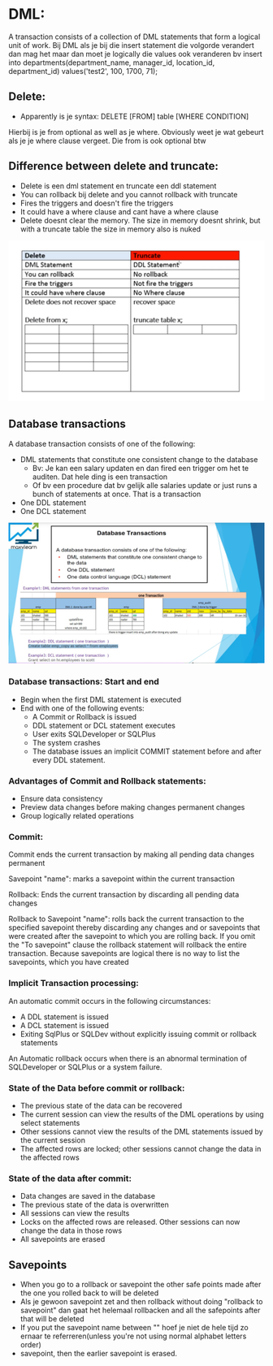 # DML:

A transaction consists of a collection of DML statements that form a logical unit of work.
Bij DML als je bij die insert statement die volgorde verandert dan mag het maar dan moet je logically die values ook veranderen bv
insert into departments(department_name, manager_id, location_id, department_id)
                values('test2', 100, 1700, 71);




## Delete:
- Apparently is je syntax:
  DELETE [FROM] table
  [WHERE CONDITION]

Hierbij is je from optional as well as je where. Obviously weet je wat gebeurt als je je where clause vergeet. 
Die from is ook optional btw


## Difference between delete and truncate:
- Delete is een dml statement en truncate een ddl statement
- You can rollback bij delete and you cannot rollback with truncate
- Fires the triggers and doesn't fire the triggers
- It could have a where clause and cant have a where clause
- Delete doesnt clear the memory. The size in memory doesnt shrink, but with a truncate table the size in memory also is nuked

![Alt text](<../resources/difference truncate and delete.png>)



## Database transactions
 
 A database transaction consists of one of the following:
 - DML statements that constitute one consistent change to the database
      - Bv: Je kan een salary updaten en dan fired een trigger om het te auditen. Dat hele ding is een transaction
      - Of bv een procedure dat bv gelijk alle salaries update or just runs a bunch of statements at once. That is a transaction
 - One DDL statement
 - One DCL statement


![Alt text](<../resources/db transactions.png>)



### Database transactions: Start and end
- Begin when the first DML statement is executed
- End with one of the following events:
  - A Commit or Rollback is issued
  - DDL statement or DCL statement executes
  - User exits SQLDeveloper or SQLPlus
  - The system crashes
  - The database issues an implicit COMMIT statement before and after every DDL statement.


### Advantages of Commit and Rollback statements:
- Ensure data consistency
- Preview data changes before making changes permanent changes
- Group logically related operations


### Commit:
Commit ends the current transaction by making all pending data changes permanent

Savepoint "name": marks a savepoint within the current transaction

Rollback: Ends the current transaction by discarding all pending data changes

Rollback to Savepoint "name": rolls back the current transaction to the specified savepoint thereby discarding any changes and or savepoints that were created after the savepoint to which you are rolling back. If you omit the "To savepoint" clause the rollback statement will rollback the entire transaction. Because savepoints are logical there is no way to list the savepoints, which you have created


### Implicit Transaction processing:

An automatic commit occurs in the following circumstances:
- A DDL statement is issued
- A DCL statement is issued
- Exiting SqlPlus or SQLDev without explicitly issuing commit or rollback statements

An Automatic rollback occurs when there is an abnormal termination of SQLDeveloper or SQLPlus or a system failure.



### State of the Data before commit or rollback:
- The previous state of the data can be recovered
- The current session can view the results of the DML operations by using select statements
- Other sessions cannot view the results of the DML statements issued by the current session
- The affected rows are locked; other sessions cannot change the data in the affected rows  



### State of the data after commit:
- Data changes are saved in the database
- The previous state of the data is overwritten
- All sessions can view the results
- Locks on the affected rows are released. Other sessions can now change the data in those rows
- All savepoints are erased






## Savepoints

- When you go to a rollback or savepoint the other safe points made after the one you rolled back to will be deleted
- Als je gewoon savepoint zet and then rollback without doing "rollback to savepoint" dan gaat het helemaal rollbacken
  and all the safepoints after that will be deleted
- If you put the savepoint name between "" hoef je niet de hele tijd zo ernaar te referreren(unless you're not using normal alphabet letters order)
- savepoint, then the earlier savepoint is erased.


